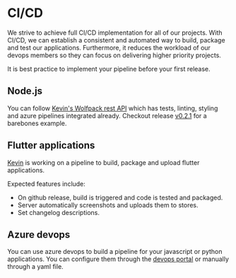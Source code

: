 # CI/CD

We strive to achieve full CI/CD implementation for all of our projects. With CI/CD, we can establish a consistent and automated way to build, package and test our applications. Furthermore, it reduces the workload of our devops members so they can focus on delivering higher priority projects.

It is best practice to implement your pipeline before your first release.

## Node.js

You can follow [Kevin's Wolfpack rest API](https://github.com/rswiftoffice/Wolfpack-api) which has tests, linting, styling and azure pipelines integrated already. Checkout release [v0.2.1](https://github.com/rswiftoffice/Wolfpack-api/releases/tag/v0.2.1) for a barebones example.

## Flutter applications

[Kevin](https://github.com/19hours) is working on a pipeline to build, package and upload flutter applications. 

Expected features include:

- On github release, build is triggered and code is tested and packaged.
- Server automatically screenshots and uploads them to stores.
- Set changelog descriptions.

## Azure devops

You can use azure devops to build a pipeline for your javascript or python applications. You can configure them through the [devops portal](https://azure.microsoft.com/en-us/services/devops/) or manually through a yaml file.
